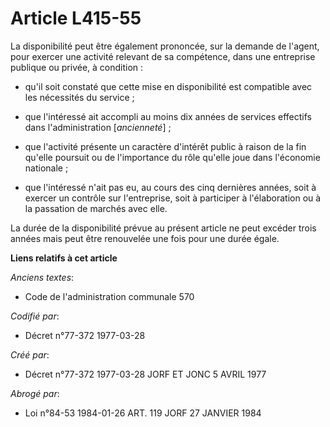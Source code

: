 # Article L415-55

La disponibilité peut être également prononcée, sur la demande de l'agent, pour exercer une activité relevant de sa
compétence, dans une entreprise publique ou privée, à condition :

- qu'il soit constaté que cette mise en disponibilité est compatible avec les nécessités du service ;

- que l'intéressé ait accompli au moins dix années de services effectifs dans l'administration [*ancienneté*] ;

- que l'activité présente un caractère d'intérêt public à raison de la fin qu'elle poursuit ou de l'importance du rôle
qu'elle joue dans l'économie nationale ;

- que l'intéressé n'ait pas eu, au cours des cinq dernières années, soit à exercer un contrôle sur l'entreprise, soit à
participer à l'élaboration ou à la passation de marchés avec elle.

La durée de la disponibilité prévue au présent article ne peut excéder trois années mais peut être renouvelée une fois pour
une durée égale.

**Liens relatifs à cet article**

_Anciens textes_:

  - Code de l'administration communale 570

_Codifié par_:

  - Décret n°77-372 1977-03-28

_Créé par_:

  - Décret n°77-372 1977-03-28 JORF ET JONC 5 AVRIL 1977

_Abrogé par_:

  - Loi n°84-53 1984-01-26 ART. 119 JORF 27 JANVIER 1984
